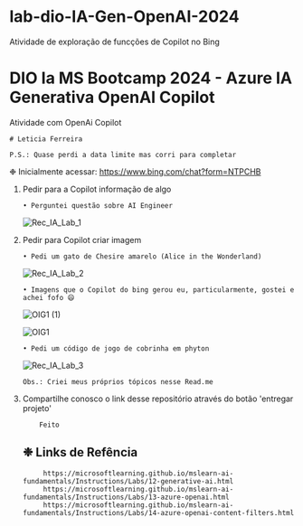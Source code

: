 # lab-dio-IA-Gen-OpenAI-2024
Atividade de exploração de funcções de Copilot no Bing 

 # DIO Ia MS Bootcamp 2024 - Azure IA Generativa OpenAI Copilot

   Atividade com OpenAi Copilot

    # Leticia Ferreira

    P.S.: Quase perdi a data limite mas corri para completar


   ❉ Inicialmente acessar: https://www.bing.com/chat?form=NTPCHB

1. Pedir para a Copilot informação de algo 
      
       • Perguntei questão sobre AI Engineer

       
   ![Rec_IA_Lab_1](https://github.com/Leticia7/lab-dio-IA-Gen-OpenAI-2024/assets/65042673/04fe58fe-7062-4283-84f4-ea057d0b86aa)

   
3. Pedir para Copilot criar imagem 

       • Pedi um gato de Chesire amarelo (Alice in the Wonderland)

   ![Rec_IA_Lab_2](https://github.com/Leticia7/lab-dio-IA-Gen-OpenAI-2024/assets/65042673/34ac8d04-e07d-4804-8fc5-0c16769a18e3)


       • Imagens que o Copilot do bing gerou eu, particularmente, gostei e achei fofo 😄

   ![OIG1 (1)](https://github.com/Leticia7/lab-dio-IA-Gen-OpenAI-2024/assets/65042673/90b77342-6d8c-4dbe-b2c3-634362025ab9)

   
   ![OIG1](https://github.com/Leticia7/lab-dio-IA-Gen-OpenAI-2024/assets/65042673/65cbe5cf-3587-4332-af70-b63548478ce0)

       • Pedi um código de jogo de cobrinha em phyton

   ![Rec_IA_Lab_3](https://github.com/Leticia7/lab-dio-IA-Gen-OpenAI-2024/assets/65042673/8305c0df-cc68-4feb-b5a2-3c9ee03942c9)



           
       Obs.: Criei meus próprios tópicos nesse Read.me

                   
5. Compartilhe conosco o link desse repositório através do botão 'entregar projeto'

           Feito


   ## ❉ Links de Refência

            https://microsoftlearning.github.io/mslearn-ai-fundamentals/Instructions/Labs/12-generative-ai.html
            https://microsoftlearning.github.io/mslearn-ai-fundamentals/Instructions/Labs/13-azure-openai.html
            https://microsoftlearning.github.io/mslearn-ai-fundamentals/Instructions/Labs/14-azure-openai-content-filters.html
         


